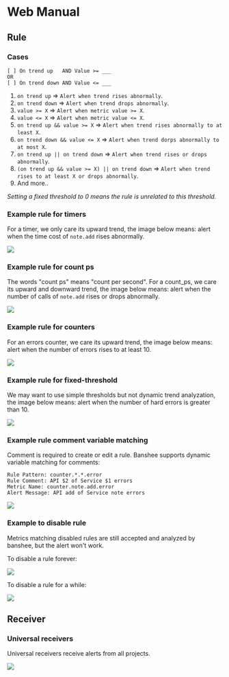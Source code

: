 Web Manual
==========

Rule
----

### Cases

```
[ ] On trend up   AND Value >= ___
OR
[ ] On trend down AND Value <= ___
```

1. `on trend up` => `Alert when trend rises abnormally`.
2. `on trend down` => `Alert when trend drops abnormally`.
3. `value >= X` => `Alert when metric value >= X`.
4. `value <= X` => `Alert when metric value <= X`.
5. `on trend up && value >= X` => `Alert when trend rises abnormally to at least X`.
6. `on trend down && value <= X` => `Alert when trend dorps abnormally to at most X`.
7. `on trend up || on trend down` => `Alert when trend rises or drops abnormally`.
8. `(on trend up && value >= X) || on trend down` => `Alert when trend rises to at least X or drops abnormally`.
9.  And more..

*Setting a fixed threshold to 0 means the rule is unrelated to this threshold.*

### Example rule for timers

For a timer, we only care its upward trend, the image below means:
alert when the time cost of `note.add` rises abnormally.

![](web-manual-01.png)

### Example rule for count ps

The words "count ps" means "count per second".
For a count_ps, we care its upward and downward trend, the image below
means: alert when the number of calls of `note.add` rises or drops abnormally.

![](web-manual-02.png)

### Example rule for counters

For an errors counter, we care its upward trend, the image below means:
alert when the number of errors rises to at least 10.

![](web-manual-03.png)

### Example rule for fixed-threshold

We may want to use simple thresholds but not dynamic trend analyzation, the
image below means: alert when the number of hard errors is greater than 10.

![](web-manual-04.png)

### Example rule comment variable matching

Comment is required to create or edit a rule. Banshee supports dynamic variable matching
for comments:

```
Rule Pattern: counter.*.*.error
Rule Comment: API $2 of Service $1 errors
Metric Name: counter.note.add.error
Alert Message: API add of Service note errors
```

![](web-manual-05.png)

### Example to disable rule

Metrics matching disabled rules are still accepted and analyzed by banshee,
but the alert won't work.

To disable a rule forever:

![](web-manual-06.png)

To disable a rule for a while:

![](web-manual-07.png)

Receiver
--------

### Universal receivers

Universal receivers receive alerts from all projects.

![](web-manual-08.png)
